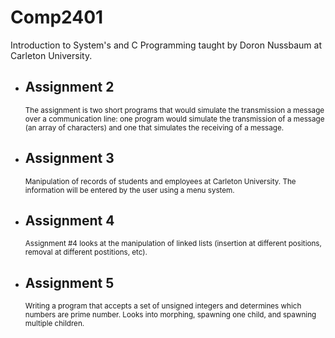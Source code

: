# Comp2401

Introduction to System's and C Programming taught by Doron Nussbaum at Carleton University. 

<ul>
  <li>
    <h2>Assignment 2</h2>
    <small>The assignment is two short programs that would simulate the transmission a message over a communication line: one program would simulate the transmission of a message (an array of characters) and one that simulates the receiving of a message.
    </small>
  </li>
  <li>
    <h2>Assignment 3</h2>
    <small>Manipulation of records of students and employees at Carleton University. The information will be entered by the user using a menu system.
    </small>
  </li>
    <li>
    <h2>Assignment 4</h2>
    <small>Assignment #4 looks at the manipulation of linked lists (insertion at different positions, removal at different postitions, etc). 
    </small>
  </li>
    <li>
     <h2>Assignment 5</h2>
    <small>Writing a program that accepts a set of unsigned integers and determines which numbers are prime number. Looks into morphing, spawning one child, and spawning multiple children. 
    </small>
  </li>
</ul>
